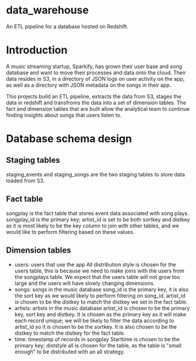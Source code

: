 # data_warehouse
An ETL pipeline for a database hosted on Redshift.

# Introduction
A music streaming startup, Sparkify, has grown their user base and song database and want to move their processes and data onto the cloud. Their data resides in S3, in a directory of JSON logs on user activity on the app, as well as a directory with JSON metadata on the songs in their app.

This projects build an ETL pipeline, extracts the data from S3, stages the data in redshift and transfroms the data into a set of dimension tables. The fact and dimension tables that are built allow the analytical team to continue finding insights about songs that users listen to.

# Database schema design
## Staging tables
staging_events and staging_songs are the two staging tables to store data loaded from S3. 

## Fact table
songplay is the fact table that stores event data associated with song plays. 
songplay_id is the primary key; artist_id is set to be both sortkey and distkey as it is most likely to be the key column to join with other tables, and we would like to perform filtering based on these values.

## Dimension tables
- users: users that use the app
All distribution style is chosen for the users table, this is because we need to make joins with the users from the songplays table. We expect that the users table will not grow too large and the users will have slowly changing dimensions.
- songs: songs in the music database
song_id is the primary key, it is also the sort key as we would likely to perform filtering on song_id. artist_id is chosen to be the distkey to match the distkey we set in the fact table.
- artists: artists in the music database
artist_id is chosen to be the primary key, sort key and distkey. It is chosen as the primary key as it will make each record unique; we will be likely to filter the data according to artist_id so it is chosen to be the sortkey. It is also chosen to be the distkey to match the distkey for the fact table.
- time: timestamp of records in songplay
Starttime is chosen to be the primary key; diststyle all is chosen for the table, as the table is "small enough" to be distributed with an all strategy.

